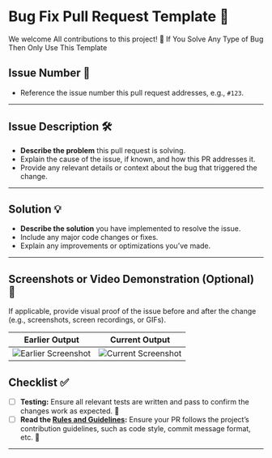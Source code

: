 # Bug Fix Pull Request Template 🐛

We welcome All contributions to this project! 🚀  If You Solve Any Type of Bug Then Only Use This Template


## Issue Number 🔢

- Reference the issue number this pull request addresses, e.g., `#123`.

---

## Issue Description 🛠️

- **Describe the problem** this pull request is solving.
- Explain the cause of the issue, if known, and how this PR addresses it.
- Provide any relevant details or context about the bug that triggered the change.

---

## Solution 💡

- **Describe the solution** you have implemented to resolve the issue.
- Include any major code changes or fixes.
- Explain any improvements or optimizations you’ve made.

---


## Screenshots or Video Demonstration (Optional) 📸

If applicable, provide visual proof of the issue before and after the change (e.g., screenshots, screen recordings, or GIFs).

| **Earlier Output**  | **Current Output**  |
|---------------------|---------------------|
| ![Earlier Screenshot](<URL to earlier screenshot>) | ![Current Screenshot](<URL to current screenshot>) |




## Checklist ✅

- [ ] **Testing:** Ensure all relevant tests are written and pass to confirm the changes work as expected. 🧪
- [ ] **Read the [Rules and Guidelines](CONTRIBUTING.md):** Ensure your PR follows the project’s contribution guidelines, such as code style, commit message format, etc. 📜

--- 



